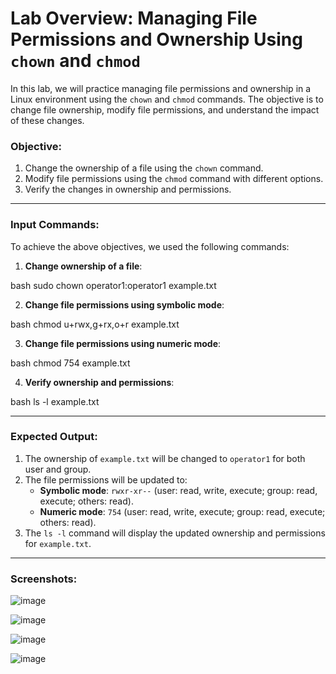 # Lab Overview: Managing File Permissions and Ownership Using `chown` and `chmod`

In this lab, we will practice managing file permissions and ownership in a Linux environment using the `chown` and `chmod` commands. The objective is to change file ownership, modify file permissions, and understand the impact of these changes.

### Objective:
1. Change the ownership of a file using the `chown` command.
2. Modify file permissions using the `chmod` command with different options.
3. Verify the changes in ownership and permissions.

---

### Input Commands:

To achieve the above objectives, we used the following commands:

1. **Change ownership of a file**:
   
bash
   sudo chown operator1:operator1 example.txt

2. **Change file permissions using symbolic mode**:
   
bash
   chmod u+rwx,g+rx,o+r example.txt

3. **Change file permissions using numeric mode**:
   
bash
   chmod 754 example.txt

4. **Verify ownership and permissions**:
   
bash
   ls -l example.txt

---

### Expected Output:

1. The ownership of `example.txt` will be changed to `operator1` for both user and group.
2. The file permissions will be updated to:
   - **Symbolic mode**: `rwxr-xr--` (user: read, write, execute; group: read, execute; others: read).
   - **Numeric mode**: `754` (user: read, write, execute; group: read, execute; others: read).
3. The `ls -l` command will display the updated ownership and permissions for `example.txt`.

---

### Screenshots:

![image](https://github.com/user-attachments/assets/)

![image](https://github.com/user-attachments/assets/)

![image](https://github.com/user-attachments/assets/)

![image](https://github.com/user-attachments/assets/)
